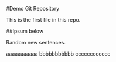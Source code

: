 #Demo Git Repository

This is the first file in this repo.

##Ipsum below

Random new sentences.

aaaaaaaaaaa
bbbbbbbbbbb
cccccccccccc

